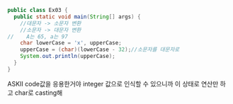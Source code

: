 ```java
public class Ex03 {  
  public static void main(String[] args) {  
    //대문자 -> 소문자 변환  
    //소문자 -> 대문자 변환  
//    A는 65, a는 97  
    char lowerCase = 'x', upperCase;  
    upperCase = (char)(lowerCase - 32);//소문자를 대문자로  
    System.out.println(upperCase);  
  }  
}
```
ASKII code값을 응용한거야
integer 값으로 인식할 수 있으니까 이 상태로 연산만 하고 char로 casting해